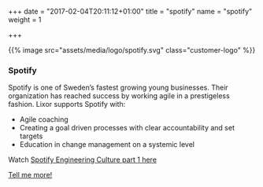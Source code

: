 +++
date = "2017-02-04T20:11:12+01:00"
title = "spotify"
name = "spotify"
weight = 1

+++

{{% image src="assets/media/logo/spotify.svg" class="customer-logo" %}}
### Spotify
Spotify is one of Sweden’s fastest growing young businesses. Their organization has reached success by working agile in a prestigeless fashion. Lixor supports Spotify with:

* Agile coaching
* Creating a goal driven processes with clear accountability and set targets
* Education in change management on a systemic level

Watch [Spotify Engineering Culture part 1 here](https://www.youtube.com/watch?v=Mpsn3WaI_4k)


[Tell me more!](mailto:team@lixor.se?subject=Tell%20me%20more!&body=Hi!%20Please%20contact%20me%20so%20we%20can%20have%20coffe%20and%20talk%20about%20agile%20ways%20of%20working)

